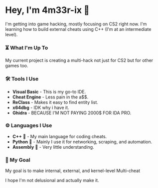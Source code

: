 # Hey, I'm 4m33r-ix 👋

I'm getting into game hacking, mostly focusing on CS2 right now. I'm learning how to build external cheats using C++ (I'm at an intermediate level).

### ⏳ What I'm Up To
My current project is creating a multi-hack not just for CS2 but for other games too.

### 🛠️ Tools I Use
- **Visual Basic** - This is my go-to IDE.
- **Cheat Engine** - Less pain in the a$$.
- **ReClass** - Makes it easy to find entity list.
- **x64dbg** - IDK why i have it.
- **Ghidra** - BECAUSE I'M NOT PAYING 2000$ FOR IDA PRO.

### ⚙️ Languages I Use
- **C++** 🔵 - My main language for coding cheats.
- **Python** 🐍 - Mainly I use it for networking, scraping, and automation.
- **Assembly** 🤖 - Very little understanding.

### 🎯 My Goal
My goal is to make internal, external, and kernel-level Multi-cheat

I hope I'm not delusional and actually make it.
